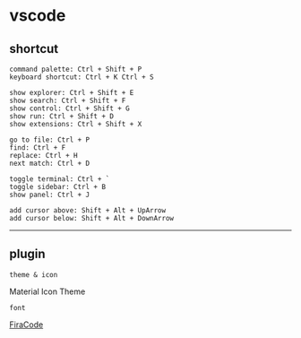 # vscode


## shortcut

```
command palette: Ctrl + Shift + P
keyboard shortcut: Ctrl + K Ctrl + S

show explorer: Ctrl + Shift + E
show search: Ctrl + Shift + F
show control: Ctrl + Shift + G
show run: Ctrl + Shift + D
show extensions: Ctrl + Shift + X

go to file: Ctrl + P
find: Ctrl + F
replace: Ctrl + H
next match: Ctrl + D

toggle terminal: Ctrl + `
toggle sidebar: Ctrl + B
show panel: Ctrl + J

add cursor above: Shift + Alt + UpArrow
add cursor below: Shift + Alt + DownArrow
```


---

## plugin

`theme & icon`

Material Icon Theme

`font`

[FiraCode](https://github.com/tonsky/FiraCode)
